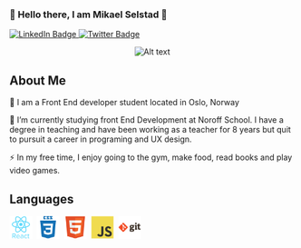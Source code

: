 ### 👋 Hello there, I am Mikael Selstad 👋
<div id="badges">
  <a href="https://www.linkedin.com/in/mikael-selstad-921251279">
    <img src="https://img.shields.io/badge/LinkedIn-blue?style=for-the-badge&logo=linkedin&logoColor=white" alt="LinkedIn Badge"/>
  </a>
  <a href="https://twitter.com/SelenEven">
    <img src="https://img.shields.io/badge/Twitter-blue?style=for-the-badge&logo=twitter&logoColor=white" alt="Twitter Badge"/>
  </a>
</div>

<p align="center" height="200px">
  <img src="https://github.com/Miksel90/Miksel90/assets/114400071/555a6efb-a098-4699-98fe-388dfd86157c" alt="Alt text">
</p>
<!-- ![read-me](https://github.com/Miksel90/Miksel90/assets/114400071/555a6efb-a098-4699-98fe-388dfd86157c) -->

## About Me

:telescope: I am a Front End developer student located in Oslo, Norway

🌱 I’m currently studying front End Development at Noroff School. I have a degree in teaching and have been working as a teacher for 8 years but quit to pursuit a career in programing and UX design. 

:zap: In my free time, I enjoy going to the gym, make food, read books and play video games. 


## Languages
<div>
  <img src="https://github.com/devicons/devicon/blob/master/icons/react/react-original-wordmark.svg" title="React" alt="React" width="40" height="40"/>&nbsp;
  <img src="https://github.com/devicons/devicon/blob/master/icons/css3/css3-plain-wordmark.svg"  title="CSS3" alt="CSS" width="40" height="40"/>&nbsp;
  <img src="https://github.com/devicons/devicon/blob/master/icons/html5/html5-original.svg" title="HTML5" alt="HTML" width="40" height="40"/>&nbsp;
  <img src="https://github.com/devicons/devicon/blob/master/icons/javascript/javascript-original.svg" title="JavaScript" alt="JavaScript" width="40" height="40"/>&nbsp;
  <img src="https://github.com/devicons/devicon/blob/master/icons/git/git-original-wordmark.svg" title="Git" **alt="Git" width="40" height="40"/>
</div>



